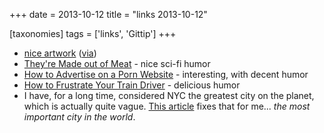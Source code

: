 +++
date = 2013-10-12
title = "links 2013-10-12"

[taxonomies]
tags = ['links', 'Gittip']
+++

-   [nice artwork] ([via])
-   [They\'re Made out of Meat] - nice sci-fi humor
-   [How to Advertise on a Porn Website] - interesting, with decent
    humor
-   [How to Frustrate Your Train Driver] - delicious humor
-   I have, for a long time, considered NYC the greatest city on the
    planet, which is actually quite vague. [This article] fixes that for
    me\... *the most important city in the world*.

  [nice artwork]: https://happycstudio.see.me
  [via]: https://github.com/gittip/www.gittip.com/blob/master/README.md#see-also
  [They\'re Made out of Meat]: http://www.eastoftheweb.com/short-stories/UBooks/TheyMade.shtml
  [How to Advertise on a Porn Website]: http://blog.eat24hours.com/how-to-advertise-on-a-porn-website
  [How to Frustrate Your Train Driver]: http://hezmatt.org/~mpalmer/blog/general/how_to_frustrate_your_train_driver.html
  [This article]: http://www.wired.com/business/2010/12/google-nyc

